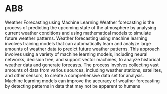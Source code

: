 # AB8
Weather Forecasting using Machine Learning 
Weather forecasting is the process of predicting 
the upcoming state of the atmosphere by analysing current 
weather conditions and using mathematical models to 
simulate future weather patterns. Weather forecasting using 
machine learning involves training models that can 
automatically learn and analyze large amounts of weather 
data to predict future weather patterns. This approach 
involves using a variety of machine learning models, 
including neural networks, decision tree, and support vector 
machines, to analyze historical weather data and generate 
forecasts. The process involves collecting vast amounts of 
data from various sources, including weather stations, 
satellites, and other sensors, to create a comprehensive data 
set for analysis.  Machine learning models can improve the 
accuracy of weather forecasting by detecting patterns in data 
that may not be apparent to humans



